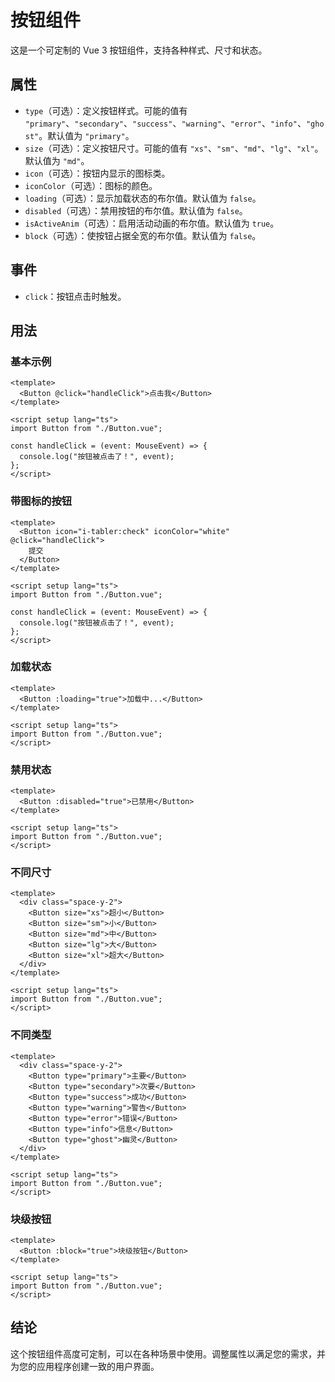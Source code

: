 # 按钮组件

这是一个可定制的 Vue 3 按钮组件，支持各种样式、尺寸和状态。

## 属性

- `type`（可选）：定义按钮样式。可能的值有 `"primary"`、`"secondary"`、`"success"`、`"warning"`、`"error"`、`"info"`、`"ghost"`。默认值为 `"primary"`。
- `size`（可选）：定义按钮尺寸。可能的值有 `"xs"`、`"sm"`、`"md"`、`"lg"`、`"xl"`。默认值为 `"md"`。
- `icon`（可选）：按钮内显示的图标类。
- `iconColor`（可选）：图标的颜色。
- `loading`（可选）：显示加载状态的布尔值。默认值为 `false`。
- `disabled`（可选）：禁用按钮的布尔值。默认值为 `false`。
- `isActiveAnim`（可选）：启用活动动画的布尔值。默认值为 `true`。
- `block`（可选）：使按钮占据全宽的布尔值。默认值为 `false`。

## 事件

- `click`：按钮点击时触发。

## 用法

### 基本示例

```vue
<template>
  <Button @click="handleClick">点击我</Button>
</template>

<script setup lang="ts">
import Button from "./Button.vue";

const handleClick = (event: MouseEvent) => {
  console.log("按钮被点击了！", event);
};
</script>
```

### 带图标的按钮

```vue
<template>
  <Button icon="i-tabler:check" iconColor="white" @click="handleClick">
    提交
  </Button>
</template>

<script setup lang="ts">
import Button from "./Button.vue";

const handleClick = (event: MouseEvent) => {
  console.log("按钮被点击了！", event);
};
</script>
```

### 加载状态

```vue
<template>
  <Button :loading="true">加载中...</Button>
</template>

<script setup lang="ts">
import Button from "./Button.vue";
</script>
```

### 禁用状态

```vue
<template>
  <Button :disabled="true">已禁用</Button>
</template>

<script setup lang="ts">
import Button from "./Button.vue";
</script>
```

### 不同尺寸

```vue
<template>
  <div class="space-y-2">
    <Button size="xs">超小</Button>
    <Button size="sm">小</Button>
    <Button size="md">中</Button>
    <Button size="lg">大</Button>
    <Button size="xl">超大</Button>
  </div>
</template>

<script setup lang="ts">
import Button from "./Button.vue";
</script>
```

### 不同类型

```vue
<template>
  <div class="space-y-2">
    <Button type="primary">主要</Button>
    <Button type="secondary">次要</Button>
    <Button type="success">成功</Button>
    <Button type="warning">警告</Button>
    <Button type="error">错误</Button>
    <Button type="info">信息</Button>
    <Button type="ghost">幽灵</Button>
  </div>
</template>

<script setup lang="ts">
import Button from "./Button.vue";
</script>
```

### 块级按钮

```vue
<template>
  <Button :block="true">块级按钮</Button>
</template>

<script setup lang="ts">
import Button from "./Button.vue";
</script>
```

## 结论

这个按钮组件高度可定制，可以在各种场景中使用。调整属性以满足您的需求，并为您的应用程序创建一致的用户界面。
